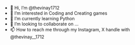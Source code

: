 - 👋 Hi, I’m @thevinay1712
- 👀 I’m interested in Coding and Creating games
- 🌱 I’m currently learning Python
- 💞️ I’m looking to collaborate on ...
- 📫 How to reach me through my Instagram, X handle with @thevinay__1712

<!---
thevinay1712/thevinay1712 is a ✨ special ✨ repository because its `README.md` (this file) appears on your GitHub profile.
You can click the Preview link to take a look at your changes.
--->
